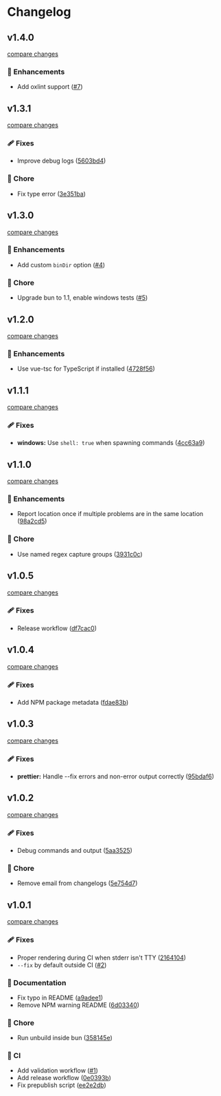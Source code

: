 # Changelog

## v1.4.0

[compare changes](https://github.com/aklinker1/check/compare/v1.3.1...v1.4.0)

### 🚀 Enhancements

- Add oxlint support ([#7](https://github.com/aklinker1/check/pull/7))

## v1.3.1

[compare changes](https://github.com/aklinker1/check/compare/v1.3.0...v1.3.1)

### 🩹 Fixes

- Improve debug logs ([5603bd4](https://github.com/aklinker1/check/commit/5603bd4))

### 🏡 Chore

- Fix type error ([3e351ba](https://github.com/aklinker1/check/commit/3e351ba))

## v1.3.0

[compare changes](https://github.com/aklinker1/check/compare/v1.2.0...v1.3.0)

### 🚀 Enhancements

- Add custom `binDir` option ([#4](https://github.com/aklinker1/check/pull/4))

### 🏡 Chore

- Upgrade bun to 1.1, enable windows tests ([#5](https://github.com/aklinker1/check/pull/5))

## v1.2.0

[compare changes](https://github.com/aklinker1/check/compare/v1.1.1...v1.2.0)

### 🚀 Enhancements

- Use vue-tsc for TypeScript if installed ([4728f56](https://github.com/aklinker1/check/commit/4728f56))

## v1.1.1

[compare changes](https://github.com/aklinker1/check/compare/v1.1.0...v1.1.1)

### 🩹 Fixes

- **windows:** Use `shell: true` when spawning commands ([4cc63a9](https://github.com/aklinker1/check/commit/4cc63a9))

## v1.1.0

[compare changes](https://github.com/aklinker1/check/compare/v1.0.5...v1.1.0)

### 🚀 Enhancements

- Report location once if multiple problems are in the same location ([98a2cd5](https://github.com/aklinker1/check/commit/98a2cd5))

### 🏡 Chore

- Use named regex capture groups ([3931c0c](https://github.com/aklinker1/check/commit/3931c0c))

## v1.0.5

[compare changes](https://github.com/aklinker1/check/compare/v1.0.4...v1.0.5)

### 🩹 Fixes

- Release workflow ([df7cac0](https://github.com/aklinker1/check/commit/df7cac0))

## v1.0.4

[compare changes](https://github.com/aklinker1/check/compare/v1.0.3...v1.0.4)

### 🩹 Fixes

- Add NPM package metadata ([fdae83b](https://github.com/aklinker1/check/commit/fdae83b))

## v1.0.3

[compare changes](https://github.com/aklinker1/check/compare/v1.0.2...v1.0.3)

### 🩹 Fixes

- **prettier:** Handle --fix errors and non-error output correctly ([95bdaf6](https://github.com/aklinker1/check/commit/95bdaf6))

## v1.0.2

[compare changes](https://github.com/aklinker1/check/compare/v1.0.1...v1.0.2)

### 🩹 Fixes

- Debug commands and output ([5aa3525](https://github.com/aklinker1/check/commit/5aa3525))

### 🏡 Chore

- Remove email from changelogs ([5e754d7](https://github.com/aklinker1/check/commit/5e754d7))

## v1.0.1

[compare changes](https://github.com/aklinker1/check/compare/v1.0.0...v1.0.1)

### 🩹 Fixes

- Proper rendering during CI when stderr isn't TTY ([2164104](https://github.com/aklinker1/check/commit/2164104))
- `--fix` by default outside CI ([#2](https://github.com/aklinker1/check/pull/2))

### 📖 Documentation

- Fix typo in README ([a9adee1](https://github.com/aklinker1/check/commit/a9adee1))
- Remove NPM warning README ([6d03340](https://github.com/aklinker1/check/commit/6d03340))

### 🏡 Chore

- Run unbuild inside bun ([358145e](https://github.com/aklinker1/check/commit/358145e))

### 🤖 CI

- Add validation workflow ([#1](https://github.com/aklinker1/check/pull/1))
- Add release workflow ([0e0393b](https://github.com/aklinker1/check/commit/0e0393b))
- Fix prepublish script ([ee2e2db](https://github.com/aklinker1/check/commit/ee2e2db))
